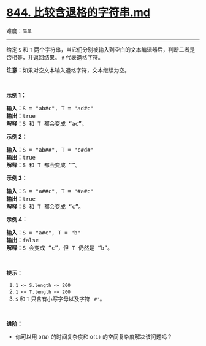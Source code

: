 # [844. 比较含退格的字符串.md](https://leetcode-cn.com/problems/backspace-string-compare)

难度：`简单`

---

<p>给定 <code>S</code> 和 <code>T</code> 两个字符串，当它们分别被输入到空白的文本编辑器后，判断二者是否相等，并返回结果。 <code>#</code> 代表退格字符。</p>

<p><strong>注意：</strong>如果对空文本输入退格字符，文本继续为空。</p>

<p>&nbsp;</p>

<p><strong>示例 1：</strong></p>

<pre><strong>输入：</strong>S = &quot;ab#c&quot;, T = &quot;ad#c&quot;
<strong>输出：</strong>true
<strong>解释：</strong>S 和 T 都会变成 &ldquo;ac&rdquo;。
</pre>

<p><strong>示例 2：</strong></p>

<pre><strong>输入：</strong>S = &quot;ab##&quot;, T = &quot;c#d#&quot;
<strong>输出：</strong>true
<strong>解释：</strong>S 和 T 都会变成 &ldquo;&rdquo;。
</pre>

<p><strong>示例 3：</strong></p>

<pre><strong>输入：</strong>S = &quot;a##c&quot;, T = &quot;#a#c&quot;
<strong>输出：</strong>true
<strong>解释：</strong>S 和 T 都会变成 &ldquo;c&rdquo;。
</pre>

<p><strong>示例 4：</strong></p>

<pre><strong>输入：</strong>S = &quot;a#c&quot;, T = &quot;b&quot;
<strong>输出：</strong>false
<strong>解释：</strong>S 会变成 &ldquo;c&rdquo;，但 T 仍然是 &ldquo;b&rdquo;。</pre>

<p>&nbsp;</p>

<p><strong>提示：</strong></p>

<ol>
	<li><code>1 &lt;= S.length &lt;= 200</code></li>
	<li><code>1 &lt;= T.length &lt;= 200</code></li>
	<li><code>S</code> 和 <code>T</code> 只含有小写字母以及字符 <code>&#39;#&#39;</code>。</li>
</ol>

<p>&nbsp;</p>

<p><strong>进阶：</strong></p>

<ul>
	<li>你可以用 <code>O(N)</code> 的时间复杂度和 <code>O(1)</code> 的空间复杂度解决该问题吗？</li>
</ul>

<p>&nbsp;</p>
